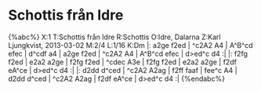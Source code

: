 # Schottis från Idre

{%abc%}
X:1
T:Schottis från Idre
R:Schottis
O:Idre, Dalarna
Z:Karl Ljungkvist, 2013-03-02
M:2/4
L:1/16
K:Dm
|: a2ge f2ed | ^c2A2 A4 | A^B^cd efec | d^cdf a4 | 
a2ge f2ed | ^c2A2 A4 | A^B^cd efec | d>ed^c d4 :|
|: f2fg f2ed | e2a2 a2ge | f2fg f2ed | ^cdec A3e | 
f2fg f2ed | e2a2 a2ge | f2df eA^ce | d>ed^c d4 :|
|: d2dd d^ced | ^c2A2 A2ag | f2ff faaf | fee^c A4 |
 d2dd d^ced | ^c2A2 A2ag | f2df eA^ce | d>ed^c d4 :|
{%endabc%}
